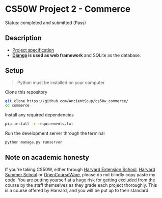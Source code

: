 # CS50W Project 2 - Commerce
Status: completed and submitted (Pass)
  
## Description
* [Project specification](https://cs50.harvard.edu/web/2020/projects/2/commerce/)
* **[Django](https://www.djangoproject.com) is used as web framework** and SQLite as the database.

## Setup 
> Python must be installed on your computer

Clone this repository
```bash
git clone https://github.com/AncientSoup/cs50w_commerce/
cd commerce
```  
Install any required dependencies
```bash
pip install -r requirements.txt
```  
Run the development server through the terminal
```bash
python manage.py runserver
```

## Note on academic honesty
If you're taking CS50W, either through [Harvard Extension School](https://extension.harvard.edu/), [Harvard Summer School](https://summer.harvard.edu/) or [OpenCourseWare](https://cs50.harvard.edu/web/), please do not blindly copy paste my code. You are putting yourself at a huge risk for getting excluded from the course by the staff themselves as they grade each project thoroughly. This is a course offered by Harvard, and you will be put up to their standard.

